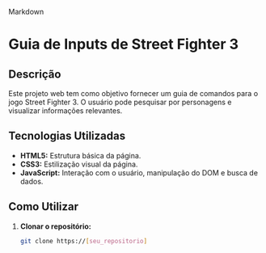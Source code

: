 Markdown
# Guia de Inputs de Street Fighter 3

## Descrição
Este projeto web tem como objetivo fornecer um guia de comandos para o jogo Street Fighter 3. O usuário pode pesquisar por personagens e visualizar informações relevantes.

## Tecnologias Utilizadas
* **HTML5:** Estrutura básica da página.
* **CSS3:** Estilização visual da página.
* **JavaScript:** Interação com o usuário, manipulação do DOM e busca de dados.

## Como Utilizar
1. **Clonar o repositório:**
   ```bash
   git clone https://[seu_repositorio]
